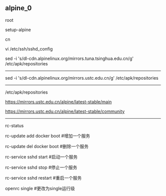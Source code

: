 alpine_0
---

root

setup-alpine

cn

vi /etc/ssh/sshd_config

sed -i 's/dl-cdn.alpinelinux.org/mirrors.tuna.tsinghua.edu.cn/g' /etc/apk/repositories

---

sed -i 's/dl-cdn.alpinelinux.org/mirrors.ustc.edu.cn/g' /etc/apk/repositories

---
/etc/apk/repositories

https://mirrors.ustc.edu.cn/alpine/latest-stable/main

https://mirrors.ustc.edu.cn/alpine/latest-stable/community


---

rc-status

rc-update add docker boot #增加一个服务

rc-update del docker boot #删除一个服务

rc-service sshd start #启动一个服务

rc-service sshd stop  #停止一个服务

rc-service sshd restart  #重启一个服务

openrc single #更改为single运行级
